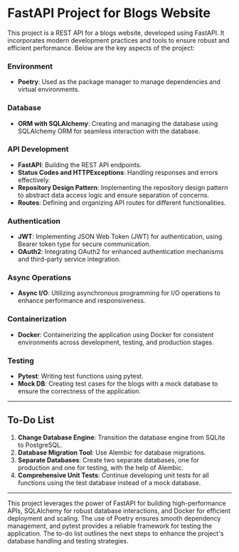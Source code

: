 
# FastAPI Project for Blogs Website

This project is a REST API for a blogs website, developed using FastAPI. It incorporates modern development practices and tools to ensure robust and efficient performance. Below are the key aspects of the project:

### Environment
- **Poetry**: Used as the package manager to manage dependencies and virtual environments.

### Database
- **ORM with SQLAlchemy**: Creating and managing the database using SQLAlchemy ORM for seamless interaction with the database.

### API Development
- **FastAPI**: Building the REST API endpoints.
- **Status Codes and HTTPExceptions**: Handling responses and errors effectively.
- **Repository Design Pattern**: Implementing the repository design pattern to abstract data access logic and ensure separation of concerns.
- **Routes**: Defining and organizing API routes for different functionalities.

### Authentication
- **JWT**: Implementing JSON Web Token (JWT) for authentication, using Bearer token type for secure communication.
- **OAuth2**: Integrating OAuth2 for enhanced authentication mechanisms and third-party service integration.

### Async Operations
- **Async I/O**: Utilizing asynchronous programming for I/O operations to enhance performance and responsiveness.

### Containerization
- **Docker**: Containerizing the application using Docker for consistent environments across development, testing, and production stages.

### Testing
- **Pytest**: Writing test functions using pytest.
- **Mock DB**: Creating test cases for the blogs with a mock database to ensure the correctness of the application.

---

## To-Do List
1. **Change Database Engine**: Transition the database engine from SQLite to PostgreSQL.
2. **Database Migration Tool**: Use Alembic for database migrations.
3. **Separate Databases**: Create two separate databases, one for production and one for testing, with the help of Alembic.
4. **Comprehensive Unit Tests**: Continue developing unit tests for all functions using the test database instead of a mock database.

---

This project leverages the power of FastAPI for building high-performance APIs, SQLAlchemy for robust database interactions, and Docker for efficient deployment and scaling. The use of Poetry ensures smooth dependency management, and pytest provides a reliable framework for testing the application. The to-do list outlines the next steps to enhance the project's database handling and testing strategies.
